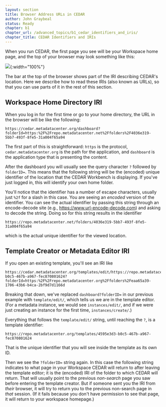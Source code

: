 ```yaml
---
layout: section
title: Browser Address URLs in CEDAR
author: John Graybeal
status: Ready
chapter: b1
chapter_url: /advanced_topics/b1_cedar_identifiers_and_iris/
chapter_title: CEDAR Identifiers and IRIs
---
```


When you run CEDAR, the first page you see will be your Workspace home page, and the top of your browser may look something like this:

![](https://github.com/metadatacenter/cedar-manual/raw/master/docs/assets/imgs/browser-cedar-urls-20190910.png){:width="100%"}

The bar at the top of the browser shows part of the IRI describing CEDAR's location. Here we describe how to read these IRIs (also known as URLs), so that you can use parts of it in the rest of this section. 

## **Workspace Home Directory IRI**

When you log in for the first time or go to your home directory, the URL in the browser will be like the following:
```
https://cedar.metadatacenter.org/dashboard?folderId=https:%2F%2Frepo.metadatacenter.net%2Ffolders%2F4036e319-5bb7-493f-8fe5-31a004f65a94
```

The first part of this is straightforward: `https` is the protocol, `cedar.metadatacenter.org` is the path for the application, and 
`dashboard` is the application type that is presenting the content.

After the dashboard you will usually see the query character `?` followed by `folderID=`. 
This means that the following string will be the (encoded) unique identifier of the location that the CEDAR Workbench is displaying. 
If you've just logged in, this will identify your own home folder.

You'll notice that the identifier has a number of escape characters, usually just `%2f` for a slash in this case. 
You are seeing an _encoded_ version of the identifier. 
You can see the actual identifier by passing this string through an encode-decode site (e.g., https://www.url-encode-decode.com)
and asking to decode the string. Doing so for this string results in the identifier
```
https://repo.metadatacenter.net/folders/4036e319-5bb7-493f-8fe5-31a004f65a94
```
which is the actual unique identifier for the viewed location.

## **Template Creator or Metadata Editor IRI**

If you open an existing template, you'll see an IRI like

```
https://cedar.metadatacenter.org/templates/edit/https://repo.metadatacenter.org/templates/4595e3d3-b0c5-467b-a967-fec870801624?folderId=https:%2F%2Frepo.metadatacenter.org%2Ffolders%2Feaa65a39-1706-43b6-b4ca-2bf9d7d1166d
```

Breaking that down, we've replaced `dashboard?folderID=` in our previous example with `template/edit/`, 
which tells us we are in the template editor.
(For a metadata instance, we would see `instances/edit/`, 
and if we were just creating an instance for the first time, `instances/create/`.)

Everything that follows the `template/edit/` string, until reaching the `?`, is a template identifier:
```
https://repo.metadatacenter.org/templates/4595e3d3-b0c5-467b-a967-fec870801624
``` 
That is the unique identifier that you will see inside the template as its own ID.

Then we see the `?folderID=` string again. 
In this case the following string indicates to what page in your Workspace CEDAR will return to after leaving the template editor;
it is the (encoded) IRI of the folder to which CEDAR will return. 
That will usually point to the previous *non-search* page you saw before entering the template creator. 
But if someone sent you the IRI from _their_ browser, it will try to return you to the previous non-search page in _that_ session.
(If it fails because you don't have permission to see that page, it will return to your workspace homepage.)
